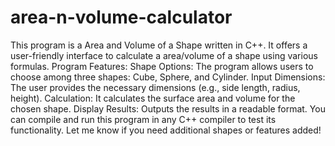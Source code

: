# area-n-volume-calculator
This program is a Area and Volume of a Shape written in C++. It offers a user-friendly interface to calculate a area/volume of a shape using various formulas. 
Program Features:
Shape Options: The program allows users to choose among three shapes: Cube, Sphere, and Cylinder.
Input Dimensions: The user provides the necessary dimensions (e.g., side length, radius, height).
Calculation: It calculates the surface area and volume for the chosen shape.
Display Results: Outputs the results in a readable format.
You can compile and run this program in any C++ compiler to test its functionality. Let me know if you need additional shapes or features added!
